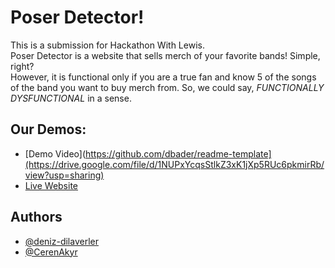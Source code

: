 # Poser Detector!

This is a submission for Hackathon With Lewis. <br/>
Poser Detector is a website that sells merch of your favorite bands! Simple, right? <br/> However, it is functional only if you are a true fan and know 5 of the songs of the band you want to buy merch from.
So, we could say, <i>FUNCTIONALLY DYSFUNCTIONAL</i> in a sense.

## Our Demos:
* [Demo Video](https://github.com/dbader/readme-template](https://drive.google.com/file/d/1NUPxYcqsStlkZ3xK1jXp5RUc6pkmirRb/view?usp=sharing)
* [Live Website](https://aquamarine-meerkat-1ee492.netlify.app/)

## Authors
* [@deniz-dilaverler](https://github.com/deniz-dilaverler)
* [@CerenAkyr](https://github.com/CerenAkyr)
